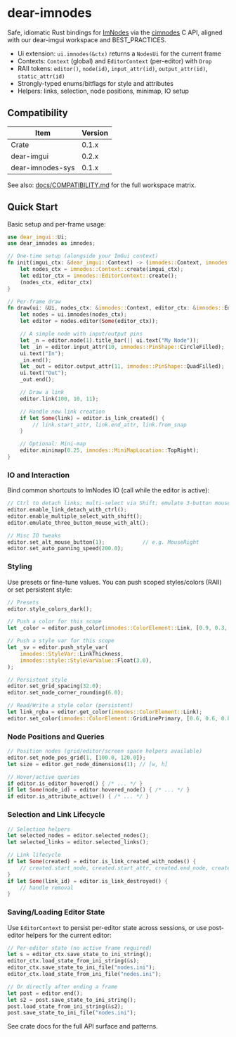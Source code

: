 # dear-imnodes

Safe, idiomatic Rust bindings for [ImNodes](https://github.com/Nelarius/imnodes) via the [cimnodes](https://github.com/cimgui/cimnodes) C API, aligned with our dear-imgui workspace and BEST_PRACTICES.

- Ui extension: `ui.imnodes(&ctx)` returns a `NodesUi` for the current frame
- Contexts: `Context` (global) and `EditorContext` (per-editor) with `Drop`
- RAII tokens: `editor()`, `node(id)`, `input_attr(id)`, `output_attr(id)`, `static_attr(id)`
- Strongly-typed enums/bitflags for style and attributes
- Helpers: links, selection, node positions, minimap, IO setup

## Compatibility

| Item              | Version |
|-------------------|---------|
| Crate             | 0.1.x   |
| dear-imgui        | 0.2.x   |
| dear-imnodes-sys  | 0.1.x   |

See also: [docs/COMPATIBILITY.md](../../docs/COMPATIBILITY.md) for the full workspace matrix.

## Quick Start

Basic setup and per-frame usage:

```rust
use dear_imgui::Ui;
use dear_imnodes as imnodes;

// One-time setup (alongside your ImGui context)
fn init(imgui_ctx: &dear_imgui::Context) -> (imnodes::Context, imnodes::EditorContext) {
    let nodes_ctx = imnodes::Context::create(imgui_ctx);
    let editor_ctx = imnodes::EditorContext::create();
    (nodes_ctx, editor_ctx)
}

// Per-frame draw
fn draw(ui: &Ui, nodes_ctx: &imnodes::Context, editor_ctx: &imnodes::EditorContext) {
    let nodes = ui.imnodes(nodes_ctx);
    let editor = nodes.editor(Some(editor_ctx));

    // A simple node with input/output pins
    let _n = editor.node(1).title_bar(|| ui.text("My Node"));
    let _in = editor.input_attr(10, imnodes::PinShape::CircleFilled);
    ui.text("In");
    _in.end();
    let _out = editor.output_attr(11, imnodes::PinShape::QuadFilled);
    ui.text("Out");
    _out.end();

    // Draw a link
    editor.link(100, 10, 11);

    // Handle new link creation
    if let Some(link) = editor.is_link_created() {
        // link.start_attr, link.end_attr, link.from_snap
    }

    // Optional: Mini-map
    editor.minimap(0.25, imnodes::MiniMapLocation::TopRight);
}
```

### IO and Interaction

Bind common shortcuts to ImNodes IO (call while the editor is active):

```rust
// Ctrl to detach links; multi-select via Shift; emulate 3-button mouse with Alt
editor.enable_link_detach_with_ctrl();
editor.enable_multiple_select_with_shift();
editor.emulate_three_button_mouse_with_alt();

// Misc IO tweaks
editor.set_alt_mouse_button(1);            // e.g. MouseRight
editor.set_auto_panning_speed(200.0);
```

### Styling

Use presets or fine-tune values. You can push scoped styles/colors (RAII) or set persistent style:

```rust
// Presets
editor.style_colors_dark();

// Push a color for this scope
let _color = editor.push_color(imnodes::ColorElement::Link, [0.9, 0.3, 0.3, 1.0]);

// Push a style var for this scope
let _sv = editor.push_style_var(
    imnodes::StyleVar::LinkThickness,
    imnodes::style::StyleVarValue::Float(3.0),
);

// Persistent style
editor.set_grid_spacing(32.0);
editor.set_node_corner_rounding(6.0);

// Read/Write a style color (persistent)
let link_rgba = editor.get_color(imnodes::ColorElement::Link);
editor.set_color(imnodes::ColorElement::GridLinePrimary, [0.6, 0.6, 0.8, 1.0]);
```

### Node Positions and Queries

```rust
// Position nodes (grid/editor/screen space helpers available)
editor.set_node_pos_grid(1, [100.0, 120.0]);
let size = editor.get_node_dimensions(1); // [w, h]

// Hover/active queries
if editor.is_editor_hovered() { /* ... */ }
if let Some(node_id) = editor.hovered_node() { /* ... */ }
if editor.is_attribute_active() { /* ... */ }
```

### Selection and Link Lifecycle

```rust
// Selection helpers
let selected_nodes = editor.selected_nodes();
let selected_links = editor.selected_links();

// Link lifecycle
if let Some(created) = editor.is_link_created_with_nodes() {
    // created.start_node, created.start_attr, created.end_node, created.end_attr, created.from_snap
}
if let Some(link_id) = editor.is_link_destroyed() {
    // handle removal
}
```

### Saving/Loading Editor State

Use `EditorContext` to persist per-editor state across sessions, or use post-editor helpers for the current editor:

```rust
// Per-editor state (no active frame required)
let s = editor_ctx.save_state_to_ini_string();
editor_ctx.load_state_from_ini_string(&s);
editor_ctx.save_state_to_ini_file("nodes.ini");
editor_ctx.load_state_from_ini_file("nodes.ini");

// Or directly after ending a frame
let post = editor.end();
let s2 = post.save_state_to_ini_string();
post.load_state_from_ini_string(&s2);
post.save_state_to_ini_file("nodes.ini");
```

See crate docs for the full API surface and patterns.

